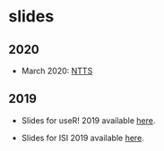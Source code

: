 # slides

## 2020

- March 2020: [NTTS](https://aqlt.github.io/slides/2020%20-%2003%20-%20NTTS/Slides.pdf)

## 2019

- Slides for useR! 2019 available [here](https://aqlt.github.io/slides/2019%20-%2007%20-%20useR!%202019/rjdemetra.pdf).

- Slides for ISI 2019 available [here](https://aqlt.github.io/slides/2019%20-%2008%20-%20ISI%202019/rjdemetra.pdf).